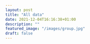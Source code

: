 ```yaml
---
layout: post
title: "All data"
date: 2021-12-04T16:16:38+01:00
description: ""
featured_image: "/images/group.jpg"
draft: false
---
```

